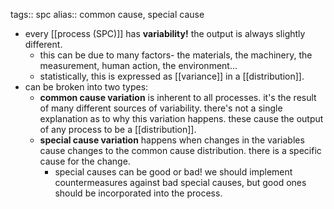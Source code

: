 tags:: spc
alias:: common cause, special cause

- every [[process (SPC)]] has **variability!** the output is always slightly different.
	- this can be due to many factors- the materials, the machinery, the measurement, human action, the environment...
	- statistically, this is expressed as [[variance]] in a [[distribution]].
- can be broken into two types:
	- **common cause variation** is inherent to all processes. it's the result of many different sources of variability. there's not a single explanation as to why this variation happens. these cause the output of any process to be a [[distribution]].
	- **special cause variation** happens when changes in the variables cause changes to the common cause distribution. there is a specific cause for the change.
		- special causes can be good or bad! we should implement countermeasures against bad special causes, but good ones should be incorporated into the process.